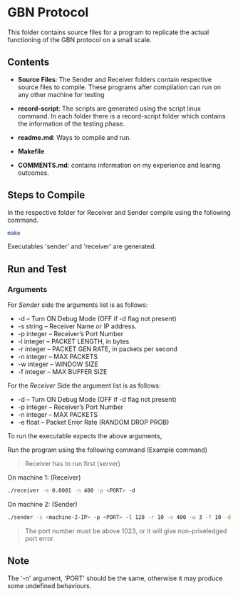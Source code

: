 # GBN Protocol

This folder contains source files for a program to replicate the actual functioning of the GBN protocol on a small scale.

## Contents

- **Source Files**: The Sender and Receiver folders contain respective source files to compile. These programs after compilation can run on any other machine for testing

- **record-script**: The scripts are generated using the script linux command. In each folder there is a record-script folder which contains the information of the testing phase.

- **readme.md**: Ways to compile and run.
- **Makefile**
- **COMMENTS.md**: contains information on my experience and learing outcomes.

## Steps to Compile

In the respective folder for Receiver and Sender compile using the following command.

```bash
make 
```

Executables 'sender' and 'receiver' are generated.

## Run and Test

### Arguments 

For *Sender* side the arguments list is as follows:

- -d – Turn ON Debug Mode (OFF if -d flag not present)
- -s string – Receiver Name or IP address.
- -p integer – Receiver’s Port Number
- -l integer – PACKET LENGTH, in bytes
- -r integer – PACKET GEN RATE, in packets per second
- -n integer – MAX PACKETS
- -w integer – WINDOW SIZE
- -f integer – MAX BUFFER SIZE

For the *Receiver* Side the argument list is as follows:

- -d – Turn ON Debug Mode (OFF if -d flag not present)
- -p integer – Receiver’s Port Number
- -n integer – MAX PACKETS
- -e float – Packet Error Rate (RANDOM DROP PROB)

To run the executable expects the above arguments,

Run the program using the following command (Example command)

> Receiver has to run first (server)

On machine 1: (Receiver)

```bash
./receiver -e 0.0001 -n 400 -p <PORT> -d 
```

On machine 2: (Sender)

```bash
./sender -s <machine-2-IP> -p <PORT> -l 128 -r 10 -n 400 -w 3 -f 10 -d
```

>The port number must be above 1023, or it will give non-priveledged port error.


## Note

The '-n' argument, 'PORT' should be the same, otherwise it may produce some undefined behaviours.
